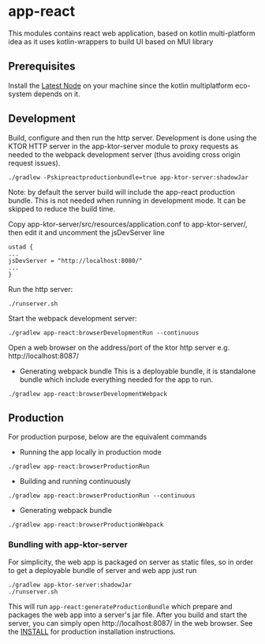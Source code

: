 # app-react

This modules contains react web application, based on kotlin multi-platform idea as it uses kotlin-wrappers to build UI based on MUI library

## Prerequisites
Install the [Latest Node](https://nodejs.org/en/download/) on your machine since the kotlin multiplatform eco-system depends on it.

## Development

Build, configure and then run the http server. Development is done using the KTOR HTTP server in
the app-ktor-server module to proxy requests as needed to the webpack development server (thus
avoiding cross origin request issues).

```
./gradlew -Pskipreactproductionbundle=true app-ktor-server:shadowJar
```
Note: by default the server build will include the app-react production bundle. This is not needed
when running in development mode. It can be skipped to reduce the build time.

Copy app-ktor-server/src/resources/application.conf to app-ktor-server/, then edit it and uncomment
the jsDevServer line

```
ustad {
...
jsDevServer = "http://localhost:8080/"
...
}
```

Run the http server:

```
./runserver.sh
```

Start the webpack development server:

```
./gradlew app-react:browserDevelopmentRun --continuous
```

Open a web browser on the address/port of the ktor http server e.g. http://localhost:8087/


* Generating webpack bundle
This is a deployable bundle, it is standalone bundle which include everything needed for the app to run.
```
./gradlew app-react:browserDevelopmentWebpack
```

## Production
For production purpose, below are the equivalent commands
* Running the app locally in production mode

```
./gradlew app-react:browserProductionRun
```
* Building and running continuously

```
./gradlew app-react:browserProductionRun --continuous
```
* Generating webpack bundle

```
./gradlew app-react:browserProductionWebpack
```

### Bundling with app-ktor-server

For simplicity, the web app is packaged on server as static files, so in order to get a deployable
 bundle of server and web app just run

```
./gradlew app-ktor-server:shadowJar
./runserver.sh
```
This will run ``` app-react:generateProductionBundle ``` which prepare and packages the web app into a server's jar
file.  After you build and start the server, you can simply open http://localhost:8087/ in the
web browser. See the [INSTALL](../INSTALL.md) for production installation instructions.

